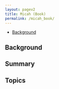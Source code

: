 ```yaml
---
layout: pagev2
title: Micah (Book)
permalink: /micah_book/
---
```

- [Background](#background)

## Background

## Summary

## Topics
